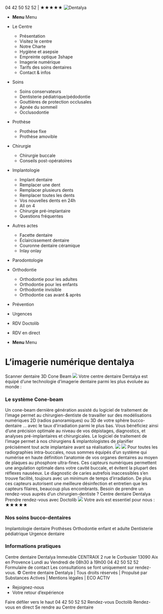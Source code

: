 04 42 50 52 52 | ★★★★★
![Dentalya](https://www.dentalya.fr/wp-content/uploads/Logo-Centre-dentaire-Dentalya-Dentiste.png)
  * **Menu** Menu


  * Le Centre
    * Présentation
    * Visitez le centre
    * Notre Charte
    * Hygiène et asepsie
    * Empreinte optique 3shape
    * Imagerie numérique
    * Tarifs des soins dentaires
    * Contact & infos
  * Soins
    * Soins conservateurs
    * Dentisterie pédiatrique/pédodontie
    * Gouttières de protection occlusales
    * Apnée du sommeil
    * Occlusodontie
  * Prothèse
    * Prothèse fixe
    * Prothèse amovible
  * Chirurgie
    * Chirurgie buccale
    * Conseils post-opératoires
  * Implantologie
    * Implant dentaire
    * Remplacer une dent
    * Remplacer plusieurs dents
    * Remplacer toutes les dents
    * Vos nouvelles dents en 24h
    * All on 4
    * Chirurgie pré-implantaire
    * Questions fréquentes
  * Autres actes
    * Facette dentaire
    * Éclaircissement dentaire
    * Couronne dentaire céramique
    * Inlay onlay
  * Parodontologie
  * Orthodontie
    * Orthodontie pour les adultes
    * Orthodontie pour les enfants
    * Orthodontie invisible
    * Orthodontie cas avant & après
  * Prévention
  * Urgences
  * RDV Doctolib
  * RDV en direct
  * **Menu** Menu


# L’imagerie numérique dentalya
Scanner dentaire 3D Cone Beam
![](https://www.dentalya.fr/wp-content/uploads/Fleche-Dentiste3.png)
Votre centre dentaire Dentalya est équipé d’une technologie d’imagerie dentaire parmi les plus évoluée au monde :
### Le système Cone-beam
Un cone-beam dernière génération assisté du logiciel de traitement de l’image permet au chirurgien-dentiste de travailler sur des modélisations numériques 2D (radios panoramiques) ou 3D de votre sphère bucco-dentaire … avec le taux d’irradiation parmi le plus bas.
Vous bénéficiez ainsi d’une précision optimale au niveau de vos dépistages, diagnostics, et analyses pré-implantaires et chirurgicales.
Le logiciel de traitement de l’image permet à nos chirurgiens & implantologistes de planifier précisément tout acte implantaire avant sa réalisation.
![](https://www.dentalya.fr/wp-content/uploads/Centre-Dentaire-DENTALYA-Scanner3.jpg)
![](https://www.dentalya.fr/wp-content/uploads/Empreinte-Dentiste-Aix-en-provence.png)
Pour toutes les radiographies intra-buccales, nous sommes équipés d’un système qui numérise en haute définition l’anatomie de vos organes dentaires au moyen de plaques au phosphore ultra-fines.
Ces capteurs numériques permettent une angulation optimale dans votre cavité buccale, et évitent la plupart des réflexes nauséeux. Le diagnostic de caries autrefois inaccessibles s’en trouve facilité, toujours avec un minimum de temps d’irradiation. De plus ces capteurs autorisent une meilleure désinfection et entretien que les capteurs filaires, beaucoup plus encombrants.
Besoin de prendre un rendez-vous auprès d’un chirurgien-dentiste ? Centre dentaire Dentalya
Prendre rendez-vous avec Doctolib
![](https://www.dentalya.fr/wp-content/uploads/Logo-Centre-Dentalya-Dentiste-White3.png)
Votre avis est essentiel pour nous :
★★★★★
### Nos soins bucco-dentaires
Implantologie dentaire
Prothèses
Orthodontie enfant et adulte
Dentisterie pédiatrique
Urgence dentaire
### Informations pratiques
Centre dentaire Dentalya Immeuble CENTRAIX 2 rue le Corbusier 13090 Aix en Provence
Lundi au Vendredi de 08h30 à 19h00
04 42 50 52 52
Formulaire de contact
Les consultations se font uniquement sur rendez-vous.
© Centre dentaire Dentalya | Tous droits réservés | Propulsé par Substances Actives | Mentions légales | ECO ACTIV
  * Rejoignez-nous
  * Votre retour d’expérience


Faire défiler vers le haut
04 42 50 52 52
Rendez-vous Doctolib
Rendez-vous en direct
Se rendre au Centre dentaire
